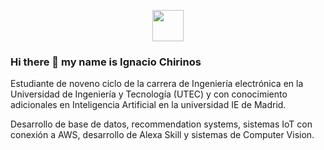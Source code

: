 <p align="center">
  <a href="https://www.linkedin.com/in/ignacio-chirinos-palacios-830a6b213/" target="_blank"><img src="https://icon-library.com/images/linkedin-icon-small/linkedin-icon-small-21.jpg" with="50" height="50" /></a>

### Hi there 👋 my name is Ignacio Chirinos
Estudiante de noveno ciclo de la carrera de Ingeniería electrónica en la Universidad de Ingeniería y Tecnología (UTEC) y con conocimiento adicionales en Inteligencia Artificial en la universidad IE de Madrid.

Desarrollo de base de datos, recommendation systems, sistemas IoT con conexión a AWS, desarrollo de Alexa Skill y sistemas de Computer Vision.

<!--
**IgnacioChirinos/IgnacioChirinos** is a ✨ _special_ ✨ repository because its `README.md` (this file) appears on your GitHub profile.

Here are some ideas to get you started:

- 🔭 I’m currently working on ...
- 🌱 I’m currently learning ...
- 👯 I’m looking to collaborate on ...
- 🤔 I’m looking for help with ...
- 💬 Ask me about ...
- 📫 How to reach me: ...
- 😄 Pronouns: ...
- ⚡ Fun fact: ...
-->
